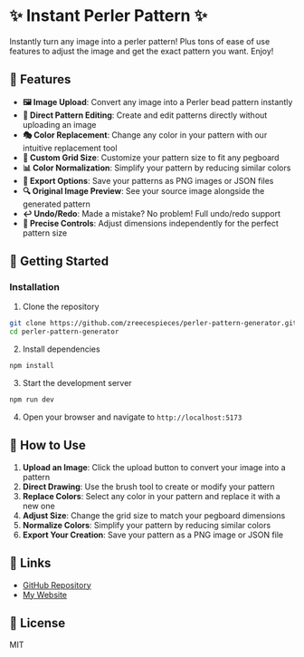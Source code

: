 # ✨ Instant Perler Pattern ✨

Instantly turn any image into a perler pattern! Plus tons of ease of use features to adjust the image and get the exact pattern you want. Enjoy!

## 🎨 Features

- **🖼️ Image Upload**: Convert any image into a Perler bead pattern instantly
- **🔄 Direct Pattern Editing**: Create and edit patterns directly without uploading an image
- **🎭 Color Replacement**: Change any color in your pattern with our intuitive replacement tool
- **🧩 Custom Grid Size**: Customize your pattern size to fit any pegboard
- **📊 Color Normalization**: Simplify your pattern by reducing similar colors
- **💾 Export Options**: Save your patterns as PNG images or JSON files
- **🔍 Original Image Preview**: See your source image alongside the generated pattern
- **↩️ Undo/Redo**: Made a mistake? No problem! Full undo/redo support
- **🎯 Precise Controls**: Adjust dimensions independently for the perfect pattern size

## 🚀 Getting Started

### Installation

1. Clone the repository

```bash
git clone https://github.com/zreecespieces/perler-pattern-generator.git
cd perler-pattern-generator
```

2. Install dependencies

```bash
npm install
```

3. Start the development server

```bash
npm run dev
```

4. Open your browser and navigate to `http://localhost:5173`

## 📖 How to Use

1. **Upload an Image**: Click the upload button to convert your image into a pattern
2. **Direct Drawing**: Use the brush tool to create or modify your pattern
3. **Replace Colors**: Select any color in your pattern and replace it with a new one
4. **Adjust Size**: Change the grid size to match your pegboard dimensions
5. **Normalize Colors**: Simplify your pattern by reducing similar colors
6. **Export Your Creation**: Save your pattern as a PNG image or JSON file

## 🔗 Links

- [GitHub Repository](https://github.com/zreecespieces/perler-pattern-generator)
- [My Website](https://zacharyreece.dev)

## 📜 License

MIT
